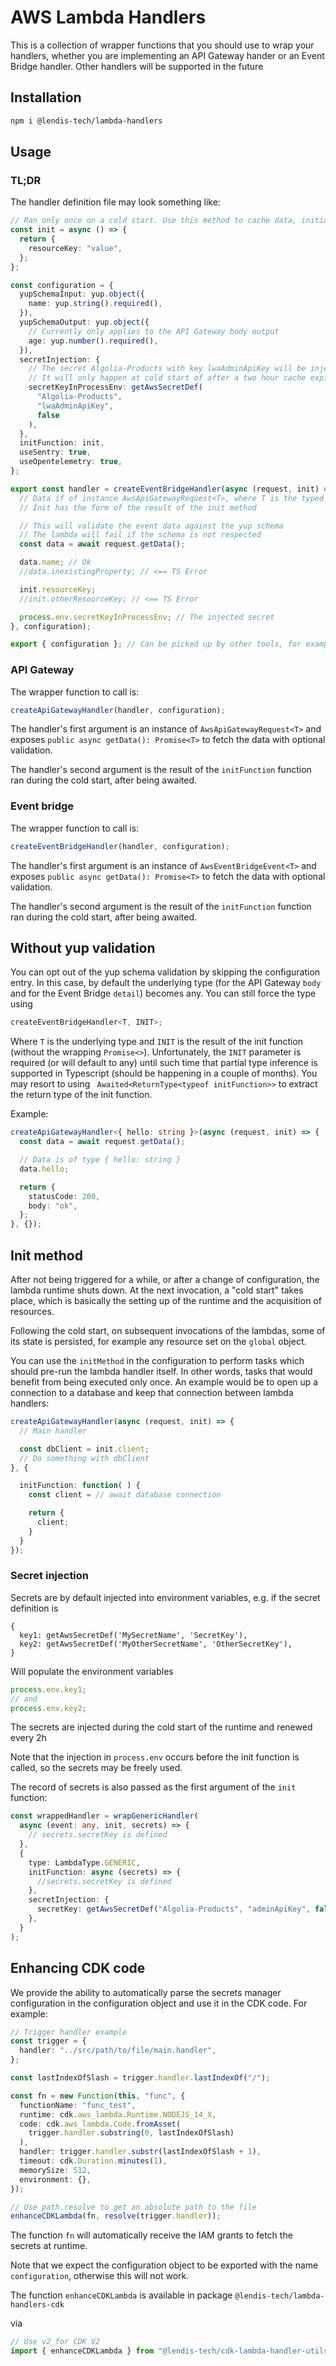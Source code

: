 # AWS Lambda Handlers

This is a collection of wrapper functions that you should use to wrap your handlers, whether you are implementing an API Gateway hander or an Event Bridge handler.
Other handlers will be supported in the future

## Installation

```bash
npm i @lendis-tech/lambda-handlers
```

## Usage

### TL;DR

The handler definition file may look something like:

```typescript
// Ran only once on a cold start. Use this method to cache data, initiate DB connection, etc...
const init = async () => {
  return {
    resourceKey: "value",
  };
};

const configuration = {
  yupSchemaInput: yup.object({
    name: yup.string().required(),
  }),
  yupSchemaOutput: yup.object({
    // Currently only applies to the API Gateway body output
    age: yup.number().required(),
  }),
  secretInjection: {
    // The secret Algolia-Products with key lwaAdminApiKey will be injected into process.env.key
    // It will only happen at cold start of after a two hour cache expiracy
    secretKeyInProcessEnv: getAwsSecretDef(
      "Algolia-Products",
      "lwaAdminApiKey",
      false
    ),
  },
  initFunction: init,
  useSentry: true,
  useOpentelemetry: true,
};

export const handler = createEventBridgeHandler(async (request, init) => {
  // Data if of instance AwsApiGatewayRequest<T>, where T is the typed schema
  // Init has the form of the result of the init method

  // This will validate the event data against the yup schema
  // The lambda will fail if the schema is not respected
  const data = await request.getData();

  data.name; // Ok
  //data.inexistingProperty; // <== TS Error

  init.resourceKey;
  //init.otherResourceKey; // <== TS Error

  process.env.secretKeyInProcessEnv; // The injected secret
}, configuration);

export { configuration }; // Can be picked up by other tools, for example for OpenAPI or for CDK
```

### API Gateway

The wrapper function to call is:

```typescript
createApiGatewayHandler(handler, configuration);
```

The handler's first argument is an instance of `AwsApiGatewayRequest<T>` and exposes `public async getData(): Promise<T>` to fetch the data with optional validation.

The handler's second argument is the result of the `initFunction` function ran during the cold start, after being awaited.

### Event bridge

The wrapper function to call is:

```typescript
createEventBridgeHandler(handler, configuration);
```

The handler's first argument is an instance of `AwsEventBridgeEvent<T>` and exposes `public async getData(): Promise<T>` to fetch the data with optional validation.

The handler's second argument is the result of the `initFunction` function ran during the cold start, after being awaited.

## Without yup validation

You can opt out of the yup schema validation by skipping the configuration entry. In this case, by default the underlying type (for the API Gateway `body` and for the Event Bridge `detail`) becomes any. You can still force the type using

```typescript
createEventBridgeHandler<T, INIT>;
```

Where `T` is the underlying type and `INIT` is the result of the init function (without the wrapping `Promise<>`). Unfortunately, the `INIT` parameter is required (or will default to any) until such time that partial type inference is supported in Typescript (should be happening in a couple of months). You may resort to using ` Awaited<ReturnType<typeof initFunction>>` to extract the return type of the init function.

Example:

```typescript
createApiGatewayHandler<{ hello: string }>(async (request, init) => {
  const data = await request.getData();

  // Data is of type { hello: string }
  data.hello;

  return {
    statusCode: 200,
    body: "ok",
  };
}, {});
```

## Init method

After not being triggered for a while, or after a change of configuration, the lambda runtime shuts down. At the next invocation, a "cold start" takes place, which is basically the setting up of the runtime and the acquisition of resources.

Following the cold start, on subsequent invocations of the lambdas, some of its state is persisted, for example any resource set on the `global` object.

You can use the `initMethod` in the configuration to perform tasks which should pre-run the lambda handler itself. In other words, tasks that would benefit from being executed only once. An example would be to open up a connection to a database and keep that connection between lambda handlers:

```typescript
createApiGatewayHandler(async (request, init) => {
  // Main handler

  const dbClient = init.client;
  // Do something with dbClient
}, {

  initFunction: function( ) {
    const client = // await database connection

    return {
      client;
    }
  }
});
```

### Secret injection

Secrets are by default injected into environment variables, e.g. if the secret definition is

```
{
  key1: getAwsSecretDef('MySecretName', 'SecretKey'),
  key2: getAwsSecretDef('MyOtherSecretName', 'OtherSecretKey'),
}
```

Will populate the environment variables

```typescript
process.env.key1;
// and
process.env.key2;
```

The secrets are injected during the cold start of the runtime and renewed every 2h

Note that the injection in `process.env` occurs before the init function is called, so the secrets may be freely used.

The record of secrets is also passed as the first argument of the `init` function:

```typescript
const wrappedHandler = wrapGenericHandler(
  async (event: any, init, secrets) => {
    // secrets.secretKey is defined
  },
  {
    type: LambdaType.GENERIC,
    initFunction: async (secrets) => {
      //secrets.secretKey is defined
    },
    secretInjection: {
      secretKey: getAwsSecretDef("Algolia-Products", "adminApiKey", false),
    },
  }
);
```

## Enhancing CDK code

We provide the ability to automatically parse the secrets manager configuration in the configuration object and use it in the CDK code. For example:

```typescript
// Trigger handler example
const trigger = {
  handler: "../src/path/to/file/main.handler",
};

const lastIndexOfSlash = trigger.handler.lastIndexOf("/");

const fn = new Function(this, "func", {
  functionName: "func_test",
  runtime: cdk.aws_lambda.Runtime.NODEJS_14_X,
  code: cdk.aws_lambda.Code.fromAsset(
    trigger.handler.substring(0, lastIndexOfSlash)
  ),
  handler: trigger.handler.substr(lastIndexOfSlash + 1),
  timeout: cdk.Duration.minutes(1),
  memorySize: 512,
  environment: {},
});

// Use path.resolve to get an absolute path to the file
enhanceCDKLambda(fn, resolve(trigger.handler));
```

The function `fn` will automatically receive the IAM grants to fetch the secrets at runtime.

Note that we expect the configuration object to be exported with the name `configuration`, otherwise this will not work.

The function `enhanceCDKLambda` is available in package `@lendis-tech/lambda-handlers-cdk`

via

```typescript
// Use v2 for CDK V2
import { enhanceCDKLambda } from "@lendis-tech/cdk-lambda-handler-utils/dist/v1/enhanceCDKLambda";
```
